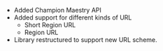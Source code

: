 - Added Champion Maestry API
- Added support for different kinds of URL
  - Short Region URL
  - Region URL
- Library restructured to support new URL scheme.